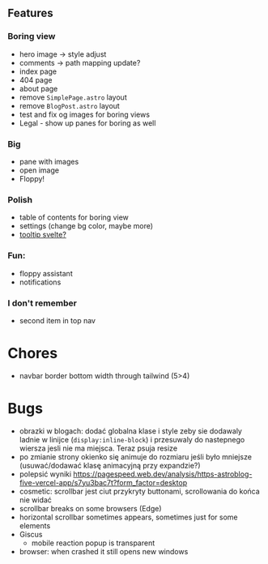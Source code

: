 ## Features

### Boring view
  - hero image -> style adjust
  - comments -> path mapping update?
  - index page
  - 404 page
  - about page
  - remove `SimplePage.astro` layout
  - remove `BlogPost.astro` layout
  - test and fix og images for boring views
  - Legal - show up panes for boring as well

### Big
- pane with images
- open image
- Floppy!

### Polish
- table of contents for boring view
- settings (change bg color, maybe more)
- [tooltip svelte?](https://dev.to/danawoodman/svelte-quick-tip-using-actions-to-integrate-with-javascript-libraries-tippy-tooltips-2m94)

### Fun:
- floppy assistant
- notifications

### I don't remember

- second item in top nav

# Chores
- navbar border bottom width through tailwind (5>4)

# Bugs
- obrazki w blogach: dodać globalna klase i style zeby sie dodawaly ladnie w linijce (`display:inline-block`) i przesuwaly do nastepnego wiersza jesli nie ma miejsca. Teraz psuja resize
- po zmianie strony okienko się animuje do rozmiaru jeśli było mniejsze (usuwać/dodawać klasę animacyjną przy expandzie?)
- polepsić wyniki https://pagespeed.web.dev/analysis/https-astroblog-five-vercel-app/s7yu3bac7t?form_factor=desktop
- cosmetic: scrollbar jest ciut przykryty buttonami, scrollowania do końca nie widać
- scrollbar breaks on some browsers (Edge)
- horizontal scrollbar sometimes appears, sometimes just for some elements
- Giscus
    - mobile reaction popup is transparent
- browser: when crashed it still opens new windows
